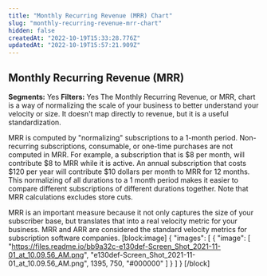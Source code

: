 ```yaml
---
title: "Monthly Recurring Revenue (MRR) Chart"
slug: "monthly-recurring-revenue-mrr-chart"
hidden: false
createdAt: "2022-10-19T15:33:28.776Z"
updatedAt: "2022-10-19T15:57:21.909Z"
---
```

## Monthly Recurring Revenue (MRR)
**Segments:** Yes
**Filters:** Yes
The Monthly Recurring Revenue, or MRR, chart is a way of normalizing the scale of your business to better understand your velocity or size. It doesn't map directly to revenue, but it is a useful standardization.

MRR is computed by "normalizing" subscriptions to a 1-month period. Non-recurring subscriptions, consumable, or one-time purchases are not computed in MRR. For example, a subscription that is $8 per month, will contribute $8 to MRR while it is active. An annual subscription that costs $120 per year will contribute $10 dollars per month to MRR for 12 months. This normalizing of all durations to a 1 month period makes it easier to compare different subscriptions of different durations together. Note that MRR calculations excludes store cuts.

MRR is an important measure because it not only captures the size of your subscriber base, but translates that into a real velocity metric for your business. MRR and ARR are considered the standard velocity metrics for subscription software companies. 
[block:image]
{
  "images": [
    {
      "image": [
        "https://files.readme.io/bb9a32c-e130def-Screen_Shot_2021-11-01_at_10.09.56_AM.png",
        "e130def-Screen_Shot_2021-11-01_at_10.09.56_AM.png",
        1395,
        750,
        "#000000"
      ]
    }
  ]
}
[/block]